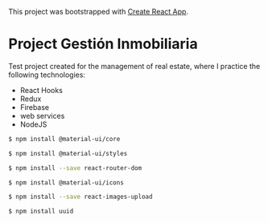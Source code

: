 This project was bootstrapped with [Create React App](https://github.com/facebook/create-react-app).

# Project Gestión Inmobiliaria

Test project created for the management of real estate, where I practice the following technologies:

- React Hooks
- Redux
- Firebase
- web services
- NodeJS

```sh
$ npm install @material-ui/core
```
```sh
$ npm install @material-ui/styles
```
```sh
$ npm install --save react-router-dom
```
```sh
$ npm install @material-ui/icons
```

```sh
$ npm install --save react-images-upload
```

```sh
$ npm install uuid
```